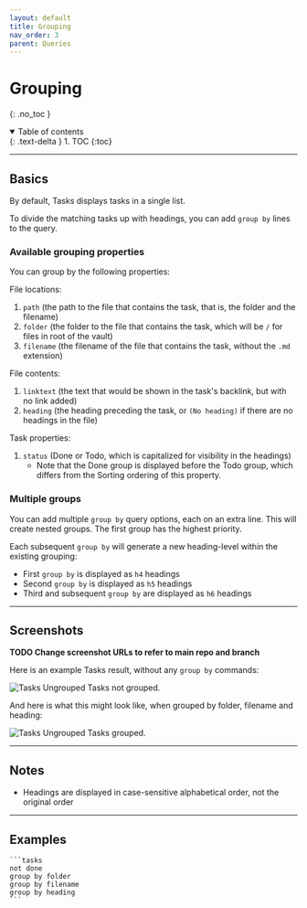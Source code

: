 ```yaml
---
layout: default
title: Grouping
nav_order: 3
parent: Queries
---
```


# Grouping
{: .no_toc }

<details open markdown="block">
  <summary>
    Table of contents
  </summary>
  {: .text-delta }
1. TOC
{:toc}
</details>

---

## Basics

By default, Tasks displays tasks in a single list.

To divide the matching tasks up with headings, you can add `group by` lines to the query.

### Available grouping properties

You can group by the following properties:

File locations:

1. `path` (the path to the file that contains the task, that is, the folder and the filename)
1. `folder` (the folder to the file that contains the task, which will be `/` for files in root of the vault)
1. `filename` (the filename of the file that contains the task, without the `.md` extension)

File contents:

1. `linktext` (the text that would be shown in the task's backlink, but with no link added)
1. `heading` (the heading preceding the task, or `(No heading)` if there are no headings in the file)

Task properties:

1. `status` (Done or Todo, which is capitalized for visibility in the headings)
    * Note that the Done group is displayed before the Todo group,
      which differs from the Sorting ordering of this property.

### Multiple groups

You can add multiple `group by` query options, each on an extra line.
This will create nested groups.
The first group has the highest priority.

Each subsequent `group by` will generate a new heading-level within the existing grouping:

- First `group by` is displayed as `h4` headings
- Second `group by` is displayed as `h5` headings
- Third and subsequent `group by` are displayed as `h6` headings

---

## Screenshots

**TODO Change screenshot URLs to refer to main repo and branch**

Here is an example Tasks result, without any `group by` commands:

![Tasks Ungrouped](https://github.com/claremacrae/obsidian-tasks/raw/add-group-by-feature/resources/screenshots/tasks_ungrouped.png)
Tasks not grouped.

And here is what this might look like, when grouped by folder, filename and heading:

![Tasks Ungrouped](https://github.com/claremacrae/obsidian-tasks/raw/add-group-by-feature/resources/screenshots/tasks_grouped.png)
Tasks grouped.

---

## Notes

- Headings are displayed in case-sensitive alphabetical order, not the original order

---

## Examples

    ```tasks
    not done
    group by folder
    group by filename
    group by heading
    ```

